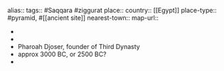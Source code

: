 alias::
tags:: #Saqqara #ziggurat 
place::
country:: [[Egypt]] 
place-type:: #pyramid, #[[ancient site]] 
nearest-town::
map-url::

-
-
- Pharoah Djoser, founder of Third Dynasty
- approx 3000 BC, or 2500 BC?
-